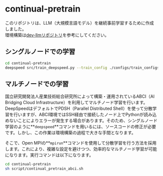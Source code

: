 # continual-pretrain
このリポジトリは、LLM（大規模言語モデル）を継続事前学習するために作成しました。  
環境構築は[dev-llmリポジトリ](https://github.com/oriki101/dev-llm)を参考にしてください。

## シングルノードでの学習
```bash
cd continual-pretrain
deepspeed src/train_deepspeed.py --train_config ./configs/train_configs/train_base.yaml
```

## マルチノードでの学習
国立研究開発法人産業技術総合研究所によって構築・運用されているABCI（AI Bridging Cloud Infrastructure）を利用してマルチノード学習を行います。DeepSpeedはデフォルトでPDSH（Parallel Distributed Shell）を使って分散学習を行いますが、ABCI環境ではSSH経由で接続したノード上でPythonが読み込めないことによりエラーが発生する場合があります。そのため、シングルノード学習のように**`deepspeed`**コマンドを用いるには、ソースコードの修正が必要です。しかし、この作業は環境構築の過程で大きな手間となります。

そこで、Open MPIの**`mpirun`**コマンドを使用して分散学習を行う方法を採用します。これにより、複雑な設定を避けつつ、効率的なマルチノード学習が可能になります。実行コマンドは以下になります。

```bash
cd continual-pretrain
sh script/continual_pretrain_abci.sh
```
